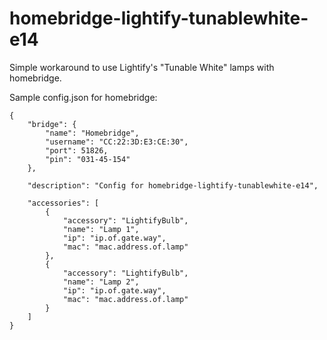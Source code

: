 # homebridge-lightify-tunablewhite-e14
Simple workaround to use Lightify's "Tunable White" lamps with homebridge.

Sample config.json for homebridge:

    {
        "bridge": {
            "name": "Homebridge",
            "username": "CC:22:3D:E3:CE:30",
            "port": 51826,
            "pin": "031-45-154"
        },

        "description": "Config for homebridge-lightify-tunablewhite-e14",

        "accessories": [
            {
                "accessory": "LightifyBulb",
                "name": "Lamp 1",
                "ip": "ip.of.gate.way",
                "mac": "mac.address.of.lamp"
            },
            {
                "accessory": "LightifyBulb",
                "name": "Lamp 2",
                "ip": "ip.of.gate.way",
                "mac": "mac.address.of.lamp"
            }
        ]
    }

